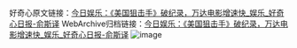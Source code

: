 好奇心原文链接：[今日娱乐：《美国狙击手》破纪录，万达电影增速快_娱乐_好奇心日报-俞斯译](https://www.qdaily.com/articles/5356.html)
WebArchive归档链接：[今日娱乐：《美国狙击手》破纪录，万达电影增速快_娱乐_好奇心日报-俞斯译](http://web.archive.org/web/20190623164608/https://www.qdaily.com/articles/5356.html)
![image](http://ww3.sinaimg.cn/large/007d5XDply1g3wh93ulkgj30u044s7wh)